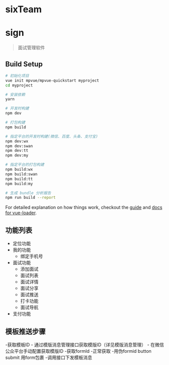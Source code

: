 # sixTeam
# sign

> 面试管理软件

## Build Setup

``` bash
# 初始化项目
vue init mpvue/mpvue-quickstart myproject
cd myproject

# 安装依赖
yarn

# 开发时构建
npm dev

# 打包构建
npm build

# 指定平台的开发时构建(微信、百度、头条、支付宝)
npm dev:wx
npm dev:swan
npm dev:tt
npm dev:my

# 指定平台的打包构建
npm build:wx
npm build:swan
npm build:tt
npm build:my

# 生成 bundle 分析报告
npm run build --report
```

For detailed explanation on how things work, checkout the [guide](http://vuejs-templates.github.io/webpack/) and [docs for vue-loader](http://vuejs.github.io/vue-loader).


## 功能列表

-   定位功能
-  我的功能
    - 绑定手机号
-  面试功能
    -  添加面试
    -  面试列表
    -  面试详情
    -  面试分享
    -  面试推送
    -  打卡功能
    -  面试导航
- 支付功能

## 模板推送步骤
-获取模板ID
    - 通过模版消息管理接口获取模版ID（详见模版消息管理）
    - 在微信公众平台手动配置获取模版ID
-获取formId
    -正常获取
    -用伪formid  button submit 用form包裹
-调用接口下发模板消息 
